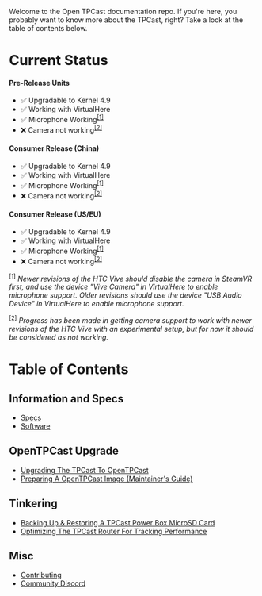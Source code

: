 Welcome to the Open TPCast documentation repo. If you're here, you probably want to know more about the TPCast, right? Take a look at the table of contents below.

# Current Status

#### Pre-Release Units
- :white_check_mark: Upgradable to Kernel 4.9
- :white_check_mark: Working with VirtualHere
- :white_check_mark: Microphone Working<sup>[[1]](#f1)</sup>
- :x: Camera not working<sup>[[2]](#f2)</sup>

#### Consumer Release (China)
- :white_check_mark: Upgradable to Kernel 4.9
- :white_check_mark: Working with VirtualHere
- :white_check_mark: Microphone Working<sup>[[1]](#f1)</sup>
- :x: Camera not working<sup>[[2]](#f2)</sup>

#### Consumer Release (US/EU)
- :white_check_mark: Upgradable to Kernel 4.9
- :white_check_mark: Working with VirtualHere
- :white_check_mark: Microphone Working<sup>[[1]](#f1)</sup>
- :x: Camera not working<sup>[[2]](#f2)</sup>

<sup><a name="f1">[1]</a></sup> *Newer revisions of the HTC Vive should disable the camera in SteamVR first, and use the device "Vive Camera" in VirtualHere to enable microphone support.  Older revisions should use the device "USB Audio Device" in VirtualHere to enable microphone support.*

<sup><a name="f2">[2]</a></sup> *Progress has been made in getting camera support to work with newer revisions of the HTC Vive with an experimental setup, but for now it should be considered as not working.*

# Table of Contents

## Information and Specs

- [Specs](SPECS.md)
- [Software](SOFTWARE.md)

## OpenTPCast Upgrade

- [Upgrading The TPCast To OpenTPCast](guides/UPGRADE.md)
- [Preparing A OpenTPCast Image (Maintainer's Guide)](guides/PREPAREIMAGE.md)

## Tinkering
- [Backing Up & Restoring A TPCast Power Box MicroSD Card](guides/SDCARD.md)
- [Optimizing The TPCast Router For Tracking Performance](guides/ROUTER.md)

## Misc

- [Contributing](CONTRIBUTING.md)
- [Community Discord](https://discord.gg/kAbqRGC)
